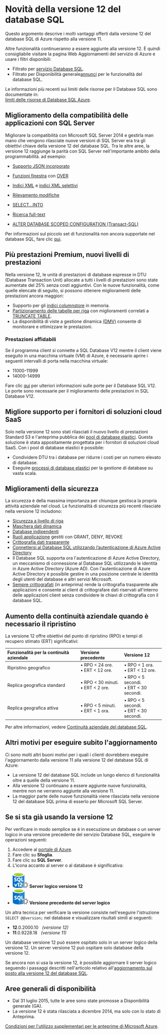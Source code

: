 <properties
	pageTitle="Novità della versione 12 del database SQL | Microsoft Azure"
	description="Descrive i motivi per cui i sistemi aziendali che usano il database SQL di Azure nel cloud otterranno vantaggi dall'aggiornamento alla versione 12."
	services="sql-database"
	documentationCenter=""
	authors="MightyPen"
	manager="jhubbard"
	editor=""/>


<tags
	ms.service="sql-database"
	ms.workload="data-management"
	ms.tgt_pltfrm="na"
	ms.devlang="na"
	ms.topic="article"
	ms.date="03/21/2016"
	ms.author="genemi"/>


# Novità della versione 12 del database SQL


Questo argomento descrive i molti vantaggi offerti dalla versione 12 del database SQL di Azure rispetto alla versione 11.


Altre funzionalità continueranno a essere aggiunte alla versione 12. È quindi consigliabile visitare la pagina Web Aggiornamenti del servizio di Azure e usare i filtri disponibili:


- Filtrato per [servizio Database SQL](https://azure.microsoft.com/updates/?service=sql-database).
- Filtrato per Disponibilità generale[annunci](http://azure.microsoft.com/updates/?service=sql-database&update-type=general-availability) per le funzionalità del database SQL.


Le informazioni più recenti sui limiti delle risorse per il Database SQL sono documentate in:<br/>[limiti delle risorse di Database SQL Azure](sql-database-resource-limits.md).


## Miglioramento della compatibilità delle applicazioni con SQL Server


Migliorare la compatibilità con Microsoft SQL Server 2014 e gestirla man mano che vengono rilasciate nuove versioni di SQL Server era tra gli obiettivi chiave della versione 12 del database SQL. Tra le altre aree, la versione 12 raggiunge la parità con SQL Server nell'importante ambito della programmabilità. ad esempio:

- [Supporto JSON incorporato](https://msdn.microsoft.com/library/dn921897.aspx)

- [Funzioni finestra](http://msdn.microsoft.com/library/ms189798.aspx) con [OVER](http://msdn.microsoft.com/library/ms189461.aspx)

- [Indici XML](http://msdn.microsoft.com/library/bb934097.aspx) e [indici XML selettivi](http://msdn.microsoft.com/library/jj670104.aspx)

- [Rilevamento modifiche](http://msdn.microsoft.com/library/bb933875.aspx)

- [SELECT...INTO](http://msdn.microsoft.com/library/ms188029.aspx)

- [Ricerca full-text](http://msdn.microsoft.com/library/ms142571.aspx)

- [ALTER DATABASE SCOPED CONFIGURATION (Transact-SQL)](http://msdn.microsoft.com/library/mt629158.aspx)

Per informazioni sul piccolo set di funzionalità non ancora supportate nel database SQL, fare clic [qui](sql-database-transact-sql-information.md).


## Più prestazioni Premium, nuovi livelli di prestazioni


Nella versione 12, le unità di prestazioni di database espresse in DTU (Database Transaction Unit) allocate a tutti i livelli di prestazioni sono state aumentate del 25% senza costi aggiuntivi. Con le nuove funzionalità, come quelle elencate di seguito, si possono ottenere miglioramenti delle prestazioni ancora maggiori:


- Supporto per gli [indici columnstore](http://msdn.microsoft.com/library/gg492153.aspx) in memoria.
- [Partizionamento delle tabelle per riga](http://msdn.microsoft.com/library/ms187802.aspx) con miglioramenti correlati a [TRUNCATE TABLE](http://msdn.microsoft.com/library/ms177570.aspx).
- La disponibilità di viste a gestione dinamica [(DMV)](http://msdn.microsoft.com/library/ms188754.aspx) consente di monitorare e ottimizzare le prestazioni.


### Prestazioni affidabili


Se il programma client si connette a SQL Database V12 mentre il client viene eseguito in una macchina virtuale (VM) di Azure, è necessario aprire i seguenti intervalli di porta nella macchina virtuale:

- 11000-11999
- 14000-14999


Fare clic [qui](sql-database-develop-direct-route-ports-adonet-v12.md) per ulteriori informazioni sulle porte per il Database SQL V12. Le porte sono necessarie per il miglioramento delle prestazioni in SQL Database V12.


## Migliore supporto per i fornitori di soluzioni cloud SaaS


Solo nella versione 12 sono stati rilasciati il nuovo livello di prestazioni Standard S3 e l'anteprima pubblica dei [pool di database elastici](sql-database-elastic-pool.md). Questa soluzione è stata appositamente progettata per i fornitori di soluzioni cloud SaaS. Con i pool di database elastici è possibile:


- Condividere DTU tra i database per ridurre i costi per un numero elevato di database.
- Eseguire [processi di database elastici](sql-database-elastic-jobs-overview.md) per la gestione di database su vasta scala.


## Miglioramenti della sicurezza


La sicurezza è della massima importanza per chiunque gestisca la propria attività aziendale nel cloud. Le funzionalità di sicurezza più recenti rilasciate nella versione 12 includono:


- [Sicurezza a livello di riga](http://msdn.microsoft.com/library/dn765131.aspx)
- [Maschera dati dinamica](sql-database-dynamic-data-masking-get-started.md)
- [Database indipendenti](http://msdn.microsoft.com/library/ff929188.aspx)
- [Ruoli applicazione](http://msdn.microsoft.com/library/ms190998.aspx) gestiti con GRANT, DENY, REVOKE
- [Crittografia dati trasparente](http://msdn.microsoft.com/library/0bf7e8ff-1416-4923-9c4c-49341e208c62.aspx)
- [Connettersi al Database SQL utilizzando l’autenticazione di Azure Active Directory](sql-database-aad-authentication.md)
 - Il Database SQL supporta ora l'autenticazione di Azure Active Directory, un meccanismo di connessione al Database SQL utilizzando le identità in Azure Active Directory (Azure AD). Con l'autenticazione di Azure Active Directory è possibile gestire in una posizione centrale le identità degli utenti del database e altri servizi Microsoft.
- [Sempre crittografati](https://msdn.microsoft.com/library/mt163865.aspx) (in anteprima) rende la crittografia trasparente alle applicazioni e consente ai client di crittografare dati riservati all'interno delle applicazioni client senza condividere le chiavi di crittografia con il database SQL.


## Aumento della continuità aziendale quando è necessario il ripristino


La versione 12 offre obiettivi del punto di ripristino (RPO) e tempi di recupero stimato (ERT) significativi:


| Funzionalità per la continuità aziendale | Versione precedente | Versione 12 |
| :-- | :-- | :-- |
| Ripristino geografico | • RPO < 24 ore.<br/>• ERT < 12 ore. | • RPO < 1 ora.<br/>• ERT < 12 ore. |
| Replica geografica standard | • RPO < 30 minuti.<br/>• ERT < 2 ore. | • RPO < 5 secondi.<br/>• ERT < 30 secondi. |
| Replica geografica attiva | • RPO < 5 minuti.<br/>• ERT < 1 ora. | • RPO < 5 secondi.<br/>• ERT < 30 secondi. |


Per altre informazioni, vedere [Continuità aziendale del database SQL](sql-database-business-continuity.md).


## Altri motivi per eseguire subito l'aggiornamento


Ci sono molti altri buoni motivi per i quali i clienti dovrebbero eseguire l'aggiornamento dalla versione 11 alla versione 12 del database SQL di Azure:


- La versione 12 del database SQL include un lungo elenco di funzionalità oltre a quelle della versione 11.
- Alla versione 12 continuano a essere aggiunte nuove funzionalità, mentre non ne verranno aggiunte alla versione 11.
- La maggior parte delle nuove funzionalità viene rilasciata nella versione 12 del database SQL prima di esserlo per Microsoft SQL Server.


## Se si sta già usando la versione 12


Per verificare in modo semplice se è in esecuzione un database o un server logico in una versione precedente del servizio Database SQL, eseguire le operazioni seguenti:


1. Accedere al [portale di Azure](https://portal.azure.com/).
2. Fare clic su **Sfoglia**.
3. Fare clic su **SQL Server**.
4. L'icona accanto al server o al database è significativa:
 - ![Icona del server versione 12](./media/sql-database-v12-whats-new/v12_icon.png) **Server logico versione 12**
 - ![Icona del server di versioni precedenti](./media/sql-database-v12-whats-new/earlier_icon.png) **Versione precedente del server logico**


Un altra tecnica per verificare la versione consiste nell'eseguire l'istruzione `SELECT @@version;` nel database e visualizzare risultati simili ai seguenti:


- **12**.0.2000.10 &nbsp; *(versione 12)*
- **11**.0.9228.18 &nbsp; *(versione 11)*


Un database versione 12 può essere ospitato solo in un server logico della versione 12. Un server versione 12 può ospitare solo database della versione 12.


Se ancora non si usa la versione 12, è possibile aggiornare il server logico seguendo i passaggi descritti nell'articolo relativo all'[aggiornamento sul posto alla versione 12 del database SQL](sql-database-v12-plan-prepare-upgrade.md).


## <a name="V12AzureSqlDbPreviewGaTable"></a>Aree generali di disponibilità


- Dal 31 luglio 2015, tutte le aree sono state promosse a Disponibilità generale (GA).
- La versione 12 è stata rilasciata a dicembre 2014, ma solo con lo stato di Anteprima.

[Condizioni per l'utilizzo supplementari per le anteprime di Microsoft Azure](https://azure.microsoft.com/support/legal/preview-supplemental-terms/).

<!---HONumber=AcomDC_0413_2016-->